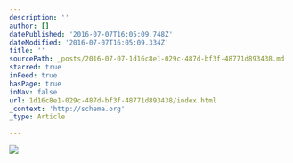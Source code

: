 ```yaml
---
description: ''
author: []
datePublished: '2016-07-07T16:05:09.748Z'
dateModified: '2016-07-07T16:05:09.334Z'
title: ''
sourcePath: _posts/2016-07-07-1d16c8e1-029c-487d-bf3f-48771d893438.md
starred: true
inFeed: true
hasPage: true
inNav: false
url: 1d16c8e1-029c-487d-bf3f-48771d893438/index.html
_context: 'http://schema.org'
_type: Article

---
```

![](https://the-grid-user-content.s3-us-west-2.amazonaws.com/9284da15-e58c-4bef-a803-e1b012650e7d.jpg)